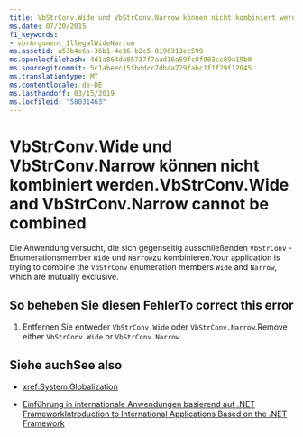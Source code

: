 ```yaml
---
title: VbStrConv.Wide und VbStrConv.Narrow können nicht kombiniert werden.
ms.date: 07/20/2015
f1_keywords:
- vbrArgument_IllegalWideNarrow
ms.assetid: a53b4e6a-36b1-4e36-b2c5-8196313ec599
ms.openlocfilehash: 4d1a864da05737f7aad16a59fc8f903cc89a19b0
ms.sourcegitcommit: 5c1abeec15fbddcc7dbaa729fabc1f1f29f12045
ms.translationtype: MT
ms.contentlocale: de-DE
ms.lasthandoff: 03/15/2019
ms.locfileid: "58031463"
---
```

# <a name="vbstrconvwide-and-vbstrconvnarrow-cannot-be-combined"></a><span data-ttu-id="62d31-102">VbStrConv.Wide und VbStrConv.Narrow können nicht kombiniert werden.</span><span class="sxs-lookup"><span data-stu-id="62d31-102">VbStrConv.Wide and VbStrConv.Narrow cannot be combined</span></span>
<span data-ttu-id="62d31-103">Die Anwendung versucht, die sich gegenseitig ausschließenden `VbStrConv` -Enumerationsmember `Wide` und `Narrow`zu kombinieren.</span><span class="sxs-lookup"><span data-stu-id="62d31-103">Your application is trying to combine the `VbStrConv` enumeration members `Wide` and `Narrow`, which are mutually exclusive.</span></span>  
  
## <a name="to-correct-this-error"></a><span data-ttu-id="62d31-104">So beheben Sie diesen Fehler</span><span class="sxs-lookup"><span data-stu-id="62d31-104">To correct this error</span></span>  
  
1.  <span data-ttu-id="62d31-105">Entfernen Sie entweder `VbStrConv.Wide` oder `VbStrConv.Narrow`.</span><span class="sxs-lookup"><span data-stu-id="62d31-105">Remove either `VbStrConv.Wide` or `VbStrConv.Narrow`.</span></span>  
  
## <a name="see-also"></a><span data-ttu-id="62d31-106">Siehe auch</span><span class="sxs-lookup"><span data-stu-id="62d31-106">See also</span></span>

- <xref:System.Globalization>

- [<span data-ttu-id="62d31-107">Einführung in internationale Anwendungen basierend auf .NET Framework</span><span class="sxs-lookup"><span data-stu-id="62d31-107">Introduction to International Applications Based on the .NET Framework</span></span>](/visualstudio/ide/introduction-to-international-applications-based-on-the-dotnet-framework)
